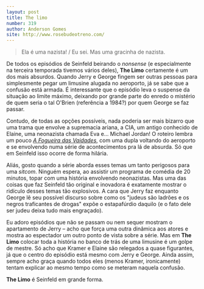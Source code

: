 ```yaml
---
layout: post
title: The limo
number: 319
author: Anderson Gomes
site: http://www.rosebudeotreno.com/
---
```


> Ela é uma nazista! / Eu sei. Mas uma gracinha de nazista.

De todos os episódios de Seinfeld beirando o *nonsense* (e especialmente na terceira temporada tivemos vários deles), **The Limo** certamente é um dos mais absurdos. Quando Jerry e George fingem ser outras pessoas para simplesmente pegar um limusine alugada no aeroporto, já se sabe que a confusão está armada. É interessante que o episódio leva o suspense da situação ao limite máximo, deixando por grande parte do enredo o mistério de quem seria o tal O'Brien (referência a 1984?) por quem George se faz passar.

Contudo, de todas as opções possíveis, nada poderia ser mais bizarro que uma trama que envolve a supremacia ariana, a CIA, um antigo conhecido de Elaine, uma neonazista chamada Eva e... Michael Jordan! O roteiro lembra um pouco <a title="Fogueira das vaidades" href="http://www.imdb.com/title/tt0099165/">*A Fogueira das Vaidades*</a>, com uma dupla voltando do aeroporto e se envolvendo numa série de acontecimentos pra lá de absurda. Só que em Seinfeld isso ocorre de forma hilária.

Aliás, gosto quando a série aborda esses temas um tanto perigosos para uma *sitcom*. Ninguém espera, ao assistir um programa de comédia de 20 minutos, topar com uma história envolvendo neonazistas. Mas uma das coisas que faz Seinfeld tão original e inovadora é exatamente mostrar o ridículo desses temas tão explosivos. A cara que Jerry faz enquanto George lê seu possível discurso sobre como os "judeus são ladrões e os negros traficantes de drogas" expõe o estapafúrdio daquilo (e o fato dele ser judeu deixa tudo mais engraçado).

Eu adoro episódios que não se passam ou nem sequer mostram o apartamento de Jerry – acho que força uma outra dinâmica aos atores e mostra ao espectador um outro ponto de vista sobre a série. Mas em **The Limo** colocar toda a história no banco de trás de uma limusine é um golpe de mestre. Só acho que Kramer e Elaine são relegados a quase figurantes, já que o centro do episódio está mesmo com Jerry e George. Ainda assim, sempre acho graça quando todos eles (menos Kramer, ironicamente) tentam explicar ao mesmo tempo como se meteram naquela confusão.

**The Limo** é Seinfeld em grande forma.